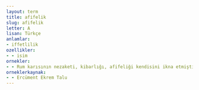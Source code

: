 ```yaml
---
layout: term
title: afifelik
slug: afifelik
letter: A
lisan: Türkçe
anlamlar:
- iffetlilik
ozellikler:
- - isim
ornekler:
- - Rum karısının nezaketi, kibarlığı, afifeliği kendisini ikna etmişti.
orneklerkaynak:
- - Ercüment Ekrem Talu
---
```

